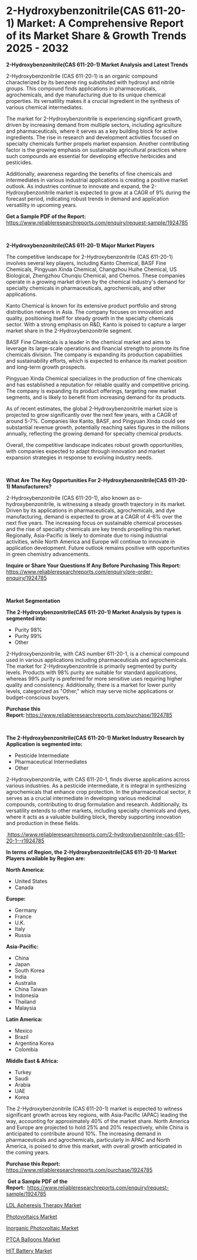 <p><h1>2-Hydroxybenzonitrile(CAS 611-20-1) Market: A Comprehensive Report of its Market Share & Growth Trends 2025 - 2032</h1></p><p><strong>2-Hydroxybenzonitrile(CAS 611-20-1) Market Analysis and Latest Trends</strong></p>
<p><p>2-Hydroxybenzonitrile (CAS 611-20-1) is an organic compound characterized by its benzene ring substituted with hydroxyl and nitrile groups. This compound finds applications in pharmaceuticals, agrochemicals, and dye manufacturing due to its unique chemical properties. Its versatility makes it a crucial ingredient in the synthesis of various chemical intermediates.</p><p>The market for 2-Hydroxybenzonitrile is experiencing significant growth, driven by increasing demand from multiple sectors, including agriculture and pharmaceuticals, where it serves as a key building block for active ingredients. The rise in research and development activities focused on specialty chemicals further propels market expansion. Another contributing factor is the growing emphasis on sustainable agricultural practices where such compounds are essential for developing effective herbicides and pesticides.</p><p>Additionally, awareness regarding the benefits of fine chemicals and intermediates in various industrial applications is creating a positive market outlook. As industries continue to innovate and expand, the 2-Hydroxybenzonitrile market is expected to grow at a CAGR of 9% during the forecast period, indicating robust trends in demand and application versatility in upcoming years.</p></p>
<p><strong>Get a Sample PDF of the Report:&nbsp;</strong> <a href="https://www.reliableresearchreports.com/enquiry/request-sample/1924785?utm_campaign=28&utm_medium=2&utm_source=Github&utm_content=ia&utm_term=28032025&utm_id=2-hydroxybenzonitrilecas-611-20-1">https://www.reliableresearchreports.com/enquiry/request-sample/1924785</a></p>
<p>&nbsp;</p>
<p><strong>2-Hydroxybenzonitrile(CAS 611-20-1) Major Market Players</strong></p>
<p><p>The competitive landscape for 2-Hydroxybenzonitrile (CAS 611-20-1) involves several key players, including Kanto Chemical, BASF Fine Chemicals, Pingyuan Xinda Chemical, Changzhou Huihe Chemical, US Biological, Zhengzhou Chunqiu Chemical, and Chemos. These companies operate in a growing market driven by the chemical industry's demand for specialty chemicals in pharmaceuticals, agrochemicals, and other applications.</p><p>Kanto Chemical is known for its extensive product portfolio and strong distribution network in Asia. The company focuses on innovation and quality, positioning itself for steady growth in the specialty chemicals sector. With a strong emphasis on R&D, Kanto is poised to capture a larger market share in the 2-Hydroxybenzonitrile segment.</p><p>BASF Fine Chemicals is a leader in the chemical market and aims to leverage its large-scale operations and financial strength to promote its fine chemicals division. The company is expanding its production capabilities and sustainability efforts, which is expected to enhance its market position and long-term growth prospects.</p><p>Pingyuan Xinda Chemical specializes in the production of fine chemicals and has established a reputation for reliable quality and competitive pricing. The company is expanding its product offerings, targeting new market segments, and is likely to benefit from increasing demand for its products.</p><p>As of recent estimates, the global 2-Hydroxybenzonitrile market size is projected to grow significantly over the next few years, with a CAGR of around 5-7%. Companies like Kanto, BASF, and Pingyuan Xinda could see substantial revenue growth, potentially reaching sales figures in the millions annually, reflecting the growing demand for specialty chemical products.</p><p>Overall, the competitive landscape indicates robust growth opportunities, with companies expected to adapt through innovation and market expansion strategies in response to evolving industry needs.</p></p>
<p>&nbsp;</p>
<p><strong>What Are The Key Opportunities For 2-Hydroxybenzonitrile(CAS 611-20-1) Manufacturers?</strong></p>
<p><p>2-Hydroxybenzonitrile (CAS 611-20-1), also known as o-hydroxybenzonitrile, is witnessing a steady growth trajectory in its market. Driven by its applications in pharmaceuticals, agrochemicals, and dye manufacturing, demand is expected to grow at a CAGR of 4-6% over the next five years. The increasing focus on sustainable chemical processes and the rise of specialty chemicals are key trends propelling this market. Regionally, Asia-Pacific is likely to dominate due to rising industrial activities, while North America and Europe will continue to innovate in application development. Future outlook remains positive with opportunities in green chemistry advancements.</p></p>
<p><strong>Inquire or Share Your Questions If Any Before Purchasing This Report:</strong> <a href="https://www.reliableresearchreports.com/enquiry/pre-order-enquiry/1924785?utm_campaign=28&utm_medium=2&utm_source=Github&utm_content=ia&utm_term=28032025&utm_id=2-hydroxybenzonitrilecas-611-20-1">https://www.reliableresearchreports.com/enquiry/pre-order-enquiry/1924785</a></p>
<p>&nbsp;</p>
<p><strong>Market Segmentation</strong></p>
<p><strong>The 2-Hydroxybenzonitrile(CAS 611-20-1) Market Analysis by types is segmented into:</strong></p>
<p><ul><li>Purity 98%</li><li>Purity 99%</li><li>Other</li></ul></p>
<p><p>2-Hydroxybenzonitrile, with CAS number 611-20-1, is a chemical compound used in various applications including pharmaceuticals and agrochemicals. The market for 2-Hydroxybenzonitrile is primarily segmented by purity levels. Products with 98% purity are suitable for standard applications, whereas 99% purity is preferred for more sensitive uses requiring higher quality and consistency. Additionally, there is a market for lower purity levels, categorized as "Other," which may serve niche applications or budget-conscious buyers.</p></p>
<p><strong>Purchase this Report:&nbsp;</strong><a href="https://www.reliableresearchreports.com/purchase/1924785?utm_campaign=28&utm_medium=2&utm_source=Github&utm_content=ia&utm_term=28032025&utm_id=2-hydroxybenzonitrilecas-611-20-1">https://www.reliableresearchreports.com/purchase/1924785</a></p>
<p>&nbsp;</p>
<p><strong>The 2-Hydroxybenzonitrile(CAS 611-20-1) Market Industry Research by Application is segmented into:</strong></p>
<p><ul><li>Pesticide Intermediate</li><li>Pharmaceutical Intermediates</li><li>Other</li></ul></p>
<p><p>2-Hydroxybenzonitrile, with CAS 611-20-1, finds diverse applications across various industries. As a pesticide intermediate, it is integral in synthesizing agrochemicals that enhance crop protection. In the pharmaceutical sector, it serves as a crucial intermediate in developing various medicinal compounds, contributing to drug formulation and research. Additionally, its versatility extends to other markets, including specialty chemicals and dyes, where it acts as a valuable building block, thereby supporting innovation and production in these fields.</p></p>
<p><a href="https://www.reliableresearchreports.com/2-hydroxybenzonitrile-cas-611-20-1--r1924785?utm_campaign=28&utm_medium=2&utm_source=Github&utm_content=ia&utm_term=28032025&utm_id=2-hydroxybenzonitrilecas-611-20-1">&nbsp;https://www.reliableresearchreports.com/2-hydroxybenzonitrile-cas-611-20-1--r1924785</a></p>
<p><strong>In terms of Region, the 2-Hydroxybenzonitrile(CAS 611-20-1) Market Players available by Region are:</strong></p>
<p>
    <p> <strong> North America: </strong>
        <ul>
            <li>United States</li>
            <li>Canada</li>
        </ul>
        </p> 
    <p> <strong> Europe: </strong>
        <ul>
            <li>Germany</li>
            <li>France</li>
            <li>U.K.</li>
            <li>Italy</li>
            <li>Russia</li>
        </ul>
        </p> 
    <p> <strong> Asia-Pacific: </strong>
        <ul>
            <li>China</li>
            <li>Japan</li>
            <li>South Korea</li>
            <li>India</li>
            <li>Australia</li>
            <li>China Taiwan</li>
            <li>Indonesia</li>
            <li>Thailand</li>
            <li>Malaysia</li>
        </ul>
        </p> 
    <p> <strong> Latin America: </strong>
        <ul>
            <li>Mexico</li>
            <li>Brazil</li>
            <li>Argentina Korea</li>
            <li>Colombia</li>
        </ul>
        </p> 
    <p> <strong> Middle East & Africa: </strong>
        <ul>
            <li>Turkey</li>
            <li>Saudi</li>
            <li>Arabia</li>
            <li>UAE</li>
            <li>Korea</li>
        </ul>
    </p>
    </p>
<p><p>The 2-Hydroxybenzonitrile (CAS 611-20-1) market is expected to witness significant growth across key regions, with Asia-Pacific (APAC) leading the way, accounting for approximately 40% of the market share. North America and Europe are projected to hold 25% and 20% respectively, while China is anticipated to contribute around 10%. The increasing demand in pharmaceuticals and agrochemicals, particularly in APAC and North America, is poised to drive this market, with overall growth anticipated in the coming years.</p></p>
<p><strong>Purchase this Report: </strong><a href="https://www.reliableresearchreports.com/purchase/1924785?utm_campaign=28&utm_medium=2&utm_source=Github&utm_content=ia&utm_term=28032025&utm_id=2-hydroxybenzonitrilecas-611-20-1">https://www.reliableresearchreports.com/purchase/1924785</a></p>
<p>&nbsp;<strong>Get a Sample PDF of the Report:&nbsp;&nbsp;</strong><a href="https://www.reliableresearchreports.com/enquiry/request-sample/1924785?utm_campaign=28&utm_medium=2&utm_source=Github&utm_content=ia&utm_term=28032025&utm_id=2-hydroxybenzonitrilecas-611-20-1">https://www.reliableresearchreports.com/enquiry/request-sample/1924785</a></p>
<p><strong></strong></p>
<p><p><a href="https://github.com/luhleickov/Market-Research-Report-List-1/blob/main/ldl-apheresis-therapy-market.md?utm_campaign=28&utm_medium=2&utm_source=Github&utm_content=ia&utm_term=28032025&utm_id=2-hydroxybenzonitrilecas-611-20-1">LDL Apheresis Therapy Market</a></p><p><a href="https://github.com/nwogudimouix/Market-Research-Report-List-1/blob/main/photovoltaics-market.md?utm_campaign=28&utm_medium=2&utm_source=Github&utm_content=ia&utm_term=28032025&utm_id=2-hydroxybenzonitrilecas-611-20-1">Photovoltaics Market</a></p><p><a href="https://github.com/sukeldrage0g/Market-Research-Report-List-1/blob/main/inorganic-photovoltaic-market.md?utm_campaign=28&utm_medium=2&utm_source=Github&utm_content=ia&utm_term=28032025&utm_id=2-hydroxybenzonitrilecas-611-20-1">Inorganic Photovoltaic Market</a></p><p><a href="https://github.com/elceryaneik/Market-Research-Report-List-1/blob/main/ptca-balloons-market.md?utm_campaign=28&utm_medium=2&utm_source=Github&utm_content=ia&utm_term=28032025&utm_id=2-hydroxybenzonitrilecas-611-20-1">PTCA Balloons Market</a></p><p><a href="https://github.com/okornevonywx/Market-Research-Report-List-1/blob/main/hit-battery-market.md?utm_campaign=28&utm_medium=2&utm_source=Github&utm_content=ia&utm_term=28032025&utm_id=2-hydroxybenzonitrilecas-611-20-1">HIT Battery Market</a></p></p>